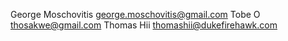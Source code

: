 George Moschovitis <george.moschovitis@gmail.com>
Tobe O <thosakwe@gmail.com>
Thomas Hii <thomashii@dukefirehawk.com>